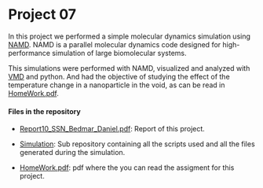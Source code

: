 # Project 07
In this project we performed a simple molecular dynamics simulation using [NAMD](https://www.ks.uiuc.edu/Research/namd/).
NAMD is a parallel molecular dynamics code designed for high-performance simulation of large biomolecular systems.

This simulations were performed with NAMD, visualized and analyzed with [VMD](https://www.ks.uiuc.edu/Research/vmd/) 
and python. And had the objective of studying the effect of the temperature change in a nanoparticle in the void, as can be read 
in [HomeWork.pdf](HomeWork.pdf).

#### Files in the repository
- [Report10_SSN_Bedmar_Daniel.pdf](Report10_SSN_Bedmar_Daniel.pdf): Report of this project.

- [Simulation](Simulation): Sub repository containing all the scripts used and all the files generated during the simulation.

- [HomeWork.pdf](HomeWork.pdf): pdf where the you can read the assigment for this project.
